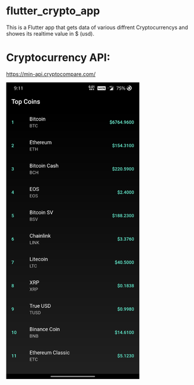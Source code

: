 # flutter_crypto_app

This is a Flutter app that gets data of various diffrent Cryptocurrencys and showes its realtime value in $ (usd).

# Cryptocurrency API:
https://min-api.cryptocompare.com/

<img src="assets/preview.jpg" height="800"/>
